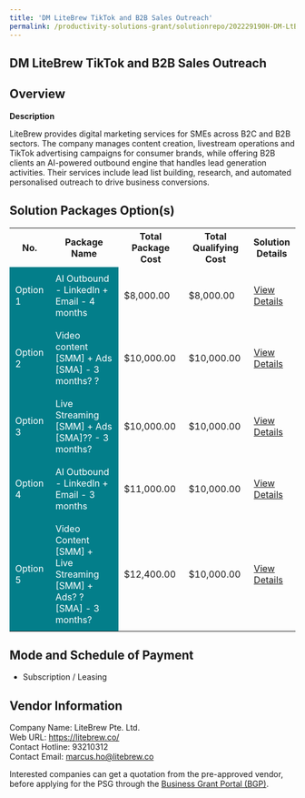 ```yaml
---
title: 'DM LiteBrew TikTok and B2B Sales Outreach'
permalink: /productivity-solutions-grant/solutionrepo/202229190H-DM-LtBrw-TkTok-nd-B2B-Sls-Outrch-G
---
```


## DM LiteBrew TikTok and B2B Sales Outreach

## Overview

**Description**

LiteBrew provides digital marketing services for SMEs across B2C and B2B sectors. The company manages content creation, livestream operations and TikTok advertising campaigns for consumer brands, while offering B2B clients an AI-powered outbound engine that handles lead generation activities. Their services include lead list building, research, and automated personalised outreach to drive business conversions.

## Solution Packages Option(s)

<table>
<tr>
<th><b>No.</b></th>
<th><b>Package Name</b></th>
<th><b>Total Package Cost</b></th>
<th><b>Total Qualifying Cost</b></th>
<th><b>Solution Details</b></th>
</tr>
<tr>
<td style='padding: 10px; background-color: #037E8A; color: #FFFFFF;'>Option 1</td>
<td style='padding: 10px; background-color: #037E8A; color: #FFFFFF;'>AI Outbound - LinkedIn + Email - 4 months</td>
<td style='padding: 10px;'>$8,000.00</td>
<td style='padding: 10px;'>$8,000.00</td>
<td style='padding: 10px;'><a href='/images/psg/202229190H_20250070_28082025_Desensitised_Annex3_Part1.pdf' target='_blank'>View Details</a></td>
</tr>
<tr>
<td style='padding: 10px; background-color: #037E8A; color: #FFFFFF;'>Option 2</td>
<td style='padding: 10px; background-color: #037E8A; color: #FFFFFF;'>Video content [SMM] + Ads [SMA] - 3 months? ?</td>
<td style='padding: 10px;'>$10,000.00</td>
<td style='padding: 10px;'>$10,000.00</td>
<td style='padding: 10px;'><a href='/images/psg/202229190H_20250070_28082025_Desensitised_Annex3_Part2.pdf' target='_blank'>View Details</a></td>
</tr>
<tr>
<td style='padding: 10px; background-color: #037E8A; color: #FFFFFF;'>Option 3</td>
<td style='padding: 10px; background-color: #037E8A; color: #FFFFFF;'>Live Streaming [SMM] + Ads [SMA]?? - 3 months?</td>
<td style='padding: 10px;'>$10,000.00</td>
<td style='padding: 10px;'>$10,000.00</td>
<td style='padding: 10px;'><a href='/images/psg/202229190H_20250070_28082025_Desensitised_Annex3_Part3.pdf' target='_blank'>View Details</a></td>
</tr>
<tr>
<td style='padding: 10px; background-color: #037E8A; color: #FFFFFF;'>Option 4</td>
<td style='padding: 10px; background-color: #037E8A; color: #FFFFFF;'>AI Outbound - LinkedIn + Email - 3 months</td>
<td style='padding: 10px;'>$11,000.00</td>
<td style='padding: 10px;'>$10,000.00</td>
<td style='padding: 10px;'><a href='/images/psg/202229190H_20250070_28082025_Desensitised_Annex3_Part4.pdf' target='_blank'>View Details</a></td>
</tr>
<tr>
<td style='padding: 10px; background-color: #037E8A; color: #FFFFFF;'>Option 5</td>
<td style='padding: 10px; background-color: #037E8A; color: #FFFFFF;'>Video Content [SMM] + Live Streaming [SMM] + Ads? ? [SMA] - 3 months?</td>
<td style='padding: 10px;'>$12,400.00</td>
<td style='padding: 10px;'>$10,000.00</td>
<td style='padding: 10px;'><a href='/images/psg/202229190H_20250070_28082025_Desensitised_Annex3_Part5.pdf' target='_blank'>View Details</a></td>
</tr>
</table>

## Mode and Schedule of Payment

 - Subscription / Leasing

## Vendor Information

 Company Name: LiteBrew Pte. Ltd.<br>Web URL: https://litebrew.co/ <br>Contact Hotline: 93210312 <br>Contact Email: marcus.ho@litebrew.co <br>

Interested companies can get a quotation from the pre-approved vendor, before applying for the PSG through the <a href='https://www.businessgrants.gov.sg/' target='_blank' rel='noopener'>Business Grant Portal (BGP)</a>.

<script src="/jquery/resize-tables.js"></script>
